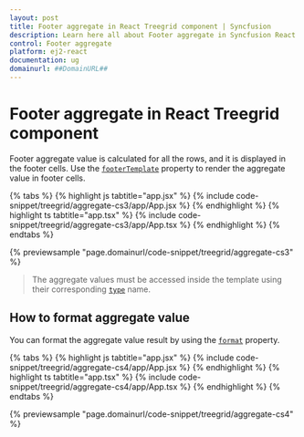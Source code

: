 ```yaml
---
layout: post
title: Footer aggregate in React Treegrid component | Syncfusion
description: Learn here all about Footer aggregate in Syncfusion React Treegrid component of Syncfusion Essential JS 2 and more.
control: Footer aggregate 
platform: ej2-react
documentation: ug
domainurl: ##DomainURL##
---
```


# Footer aggregate in React Treegrid component

Footer aggregate value is calculated for all the rows, and it is displayed in the footer cells. Use the [`footerTemplate`](https://ej2.syncfusion.com/react/documentation/api/treegrid/aggregateColumnModel/#footertemplate) property to render the aggregate value in footer cells.

{% tabs %}
{% highlight js tabtitle="app.jsx" %}
{% include code-snippet/treegrid/aggregate-cs3/app/App.jsx %}
{% endhighlight %}
{% highlight ts tabtitle="app.tsx" %}
{% include code-snippet/treegrid/aggregate-cs3/app/App.tsx %}
{% endhighlight %}
{% endtabs %}

 {% previewsample "page.domainurl/code-snippet/treegrid/aggregate-cs3" %}

> The aggregate values must be accessed inside the template using their corresponding [`type`](https://ej2.syncfusion.com/react/documentation/api/treegrid/aggregateColumnModel/#type) name.

## How to format aggregate value

You can format the aggregate value result by using the [`format`](https://ej2.syncfusion.com/react/documentation/api/treegrid/aggregateColumnModel/#format) property.

{% tabs %}
{% highlight js tabtitle="app.jsx" %}
{% include code-snippet/treegrid/aggregate-cs4/app/App.jsx %}
{% endhighlight %}
{% highlight ts tabtitle="app.tsx" %}
{% include code-snippet/treegrid/aggregate-cs4/app/App.tsx %}
{% endhighlight %}
{% endtabs %}

 {% previewsample "page.domainurl/code-snippet/treegrid/aggregate-cs4" %}